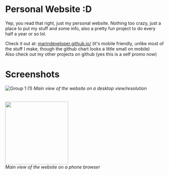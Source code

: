 # Personal Website :D
Yep, you read that right, just my personal website. Nothing too crazy, just a place to put my stuff and some info, also a pretty fun project to do every half a year or so lol. <br/> 

Check it out at: [marindeveloper.github.io/](https://marindeveloper.github.io/) (it's mobile friendly, unlike most of the stuff I make, though the github chart looks a little small on mobile)<br/>
Also check out my other projects on github (yes this is a self promo now)

# Screenshots
![Group 1 (1)](https://github.com/user-attachments/assets/3c13908a-6c54-4b12-8637-fbc17bdd8199)
*Main view of the website on a desktop view/resolution*
<br />
<br />
<br />
<img src="https://github.com/user-attachments/assets/78519d09-72b4-4681-87c4-656c323d7685" width="200"/>
<br />
*Main view of the website on a phone browser*



